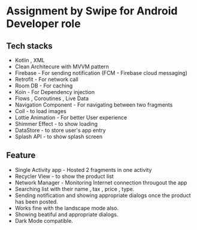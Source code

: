 # Assignment by Swipe for Android Developer role

## Tech stacks
* Kotlin , XML
* Clean Architecure with MVVM pattern
* Firebase - For sending notification (FCM - Firebase cloud messaging)
* Retrofit - For network call
* Room DB - For caching
* Koin - For Dependency injection
* Flows , Coroutines , Live Data
* Navigation Component - For navigating between two fragments
* Coil - to load images
* Lottie Animation - For better User experience
* Shimmer Effect - to show loading
* DataStore - to store user's app entry
* Splash API - to show splash screen


## Feature
* Single Activity app - Hosted 2 fragments in one activity
* Recycler View - to show the product list
* Network Manager - Monitoring Internet connection througout the app
* Searching list with their name , tax , price , type. 
* Sending notification and showing appropriate dialogs once the product has been posted.
* Works fine with the landscape mode also.
* Showing beatiful and appropriate dialogs.
* Dark Mode compatible.



